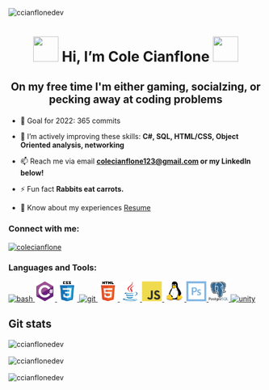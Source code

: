  <p align="left"> <img src="https://komarev.com/ghpvc/?username=ccianflonedev&label=Profile%20views&color=0e75b6&style=flat" alt="ccianflonedev" /> </p>
 
 # <p align="center"> <img src="https://raw.githubusercontent.com/nixin72/nixin72/master/wave.gif" width="50" height="50" /> Hi, I’m Cole Cianflone <img src="https://raw.githubusercontent.com/nixin72/nixin72/master/wave.gif" width="50" height="50" /> </p>
 ## <p align="center"> On my free time I'm either gaming, socialzing, or pecking away at coding problems   </p>

- 🎯 Goal for 2022: 365 commits
 
- 🌱 I’m actively improving these skills: **C#, SQL, HTML/CSS, Object Oriented analysis, networking**

- 📫 Reach me via email **colecianflone123@gmail.com or my LinkedIn below!**

- ⚡ Fun fact **Rabbits eat carrots.**

- 📄 Know about my experiences [Resume](https://github.com/CCianfloneDev/CCianfloneDev/blob/main/ColeCCResume_2022.pdf)

<!-- Social media -->
<h3 align="left">Connect with me:</h3>
<p align="left">
<a href="https://linkedin.com/in/colecianflone" target="blank"><img align="center" src="https://raw.githubusercontent.com/rahuldkjain/github-profile-readme-generator/master/src/images/icons/Social/linked-in-alt.svg" alt="colecianflone" height="30" width="40" /></a>
</p>

<!-- Toolbox Badge -->
<h3 align="left">Languages and Tools:</h3>
<p align="left"> <a href="https://www.gnu.org/software/bash/" target="_blank" rel="noreferrer"> <img src="https://www.vectorlogo.zone/logos/gnu_bash/gnu_bash-icon.svg" alt="bash" width="40" height="40"/> </a> <a href="https://www.w3schools.com/cs/" target="_blank" rel="noreferrer"> <img src="https://raw.githubusercontent.com/devicons/devicon/master/icons/csharp/csharp-original.svg" alt="csharp" width="40" height="40"/> </a> <a href="https://www.w3schools.com/css/" target="_blank" rel="noreferrer"> <img src="https://raw.githubusercontent.com/devicons/devicon/master/icons/css3/css3-original-wordmark.svg" alt="css3" width="40" height="40"/> </a> <a href="https://git-scm.com/" target="_blank" rel="noreferrer"> <img src="https://www.vectorlogo.zone/logos/git-scm/git-scm-icon.svg" alt="git" width="40" height="40"/> </a> <a href="https://www.w3.org/html/" target="_blank" rel="noreferrer"> <img src="https://raw.githubusercontent.com/devicons/devicon/master/icons/html5/html5-original-wordmark.svg" alt="html5" width="40" height="40"/> </a> <a href="https://www.java.com" target="_blank" rel="noreferrer"> <img src="https://raw.githubusercontent.com/devicons/devicon/master/icons/java/java-original.svg" alt="java" width="40" height="40"/> </a> <a href="https://developer.mozilla.org/en-US/docs/Web/JavaScript" target="_blank" rel="noreferrer"> <img src="https://raw.githubusercontent.com/devicons/devicon/master/icons/javascript/javascript-original.svg" alt="javascript" width="40" height="40"/> </a> <a href="https://www.linux.org/" target="_blank" rel="noreferrer"> <img src="https://raw.githubusercontent.com/devicons/devicon/master/icons/linux/linux-original.svg" alt="linux" width="40" height="40"/> </a> <a href="https://www.photoshop.com/en" target="_blank" rel="noreferrer"> <img src="https://raw.githubusercontent.com/devicons/devicon/master/icons/photoshop/photoshop-line.svg" alt="photoshop" width="40" height="40"/> </a> <a href="https://www.postgresql.org" target="_blank" rel="noreferrer"> <img src="https://raw.githubusercontent.com/devicons/devicon/master/icons/postgresql/postgresql-original-wordmark.svg" alt="postgresql" width="40" height="40"/> </a> <a href="https://unity.com/" target="_blank" rel="noreferrer"> <img src="https://www.vectorlogo.zone/logos/unity3d/unity3d-icon.svg" alt="unity" width="40" height="40"/> </a> </p>

<!-- Git stats -->
## Git stats ##
<p><img align="center" src="https://github-readme-streak-stats.herokuapp.com/?user=ccianflonedev&theme=dark" alt="ccianflonedev" /></p>
<p><img align="center" src="https://github-readme-stats.vercel.app/api/top-langs/?username=ccianflonedev&theme=dark" alt="ccianflonedev" /></p>
<p><img align="center" src="https://github-readme-stats.vercel.app/api?username=ccianflonedev&show_icons=true&theme=dark" alt="ccianflonedev" /></p>





